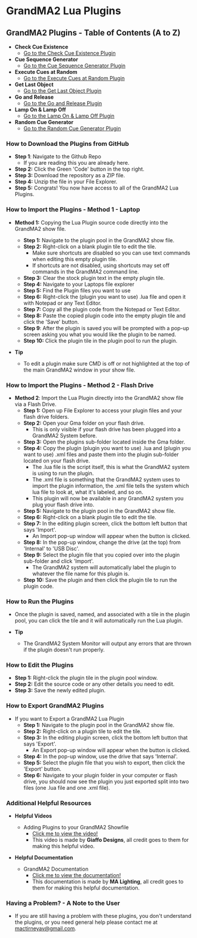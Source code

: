 # GrandMA2 Lua Plugins

## GrandMA2 Plugins - Table of Contents (A to Z)
* **Check Cue Existence**
    * [Go to the Check Cue Existence Plugin](https://github.com/MacTirney/Audio-Visual-Scripts-and-Plugins/tree/main/GrandMA2%20Lua%20Plugins/Check%20Cue%20Existence)
* **Cue Sequence Generator**
    * [Go to the Cue Sequence Generator Plugin](https://github.com/MacTirney/Audio-Visual-Scripts-and-Plugins/tree/main/GrandMA2%20Lua%20Plugins/Cue%20Sequence%20Generator)
* **Execute Cues at Random**
    * [Go to the Execute Cues at Random Plugin](https://github.com/MacTirney/Audio-Visual-Scripts-and-Plugins/tree/main/GrandMA2%20Lua%20Plugins/Execute%20Cues%20at%20Random)
* **Get Last Object**
    * [Go to the Get Last Object Plugin](https://github.com/MacTirney/Audio-Visual-Scripts-and-Plugins/tree/main/GrandMA2%20Lua%20Plugins/Get%20Last%20Object)
* **Go and Release**
    * [Go to the Go and Release Plugin](https://github.com/MacTirney/Audio-Visual-Scripts-and-Plugins/tree/main/GrandMA2%20Lua%20Plugins/Go%20and%20Release)
* **Lamp On & Lamp Off**
    * [Go to the Lamp On & Lamp Off Plugin](https://github.com/MacTirney/Audio-Visual-Scripts-and-Plugins/tree/main/GrandMA2%20Lua%20Plugins/Lamp%20On%20%26%20Off)
* **Random Cue Generator**
    * [Go to the Random Cue Generator Plugin](https://github.com/MacTirney/Audio-Visual-Scripts-and-Plugins/tree/main/GrandMA2%20Lua%20Plugins/Random%20Cue%20Generator)

### How to Download the Plugins from GitHub
* **Step 1**: Navigate to the Github Repo
    * If you are reading this you are already here.
* **Step 2:** Click the Green 'Code' button in the top right.
* **Step 3:** Download the repository as a ZIP file.
* **Step 4:** Unzip the file in your File Explorer.
* **Step 5:** Congrats! You now have access to all of the GrandMA2 Lua Plugins.

### How to Import the Plugins - Method 1 - Laptop
* **Method 1:** Copying the Lua Plugin source code directly into the GrandMA2 show file.
    * **Step 1:** Navigate to the plugin pool in the GrandMA2 show file.
    * **Step 2:** Right-click on a blank plugin tile to edit the tile.
        * Make sure shortcuts are disabled so you can use text commands when editing this empty plugin tile.
        * If shortcuts are not disabled, using shortcuts may set off commands in the GrandMA2 command line.
    * **Step 3:** Clear the stock plugin text in the empty plugin tile.
    * **Step 4:** Navigate to your Laptops file explorer
    * **Step 5:** Find the Plugin files you want to use
    * **Step 6:** Right-click the (plugin you want to use) .lua file and open it with Notepad or any Text Editor.
    * **Step 7:** Copy all the plugin code from the Notepad or Text Editor.
    * **Step 8:** Paste the copied plugin code into the empty plugin tile and click the 'Save' button.
    * **Step 9**: After the plugin is saved you will be prompted with a pop-up screen asking you what you would like the plugin to be named.
    * **Step 10:** Click the plugin tile in the plugin pool to run the plugin.

* **Tip**
    * To edit a plugin make sure CMD is off or not highlighted at the top of the main GrandMA2 window in your show file.

### How to Import the Plugins - Method 2 - Flash Drive
* **Method 2**: Import the Lua Plugin directly into the GrandMA2 show file via a Flash Drive.
    * **Step 1:** Open up File Explorer to access your plugin files and your flash drive folders.
    * **Step 2:** Open your Gma folder on your flash drive.
        * This is only visible if your flash drive has been plugged into a GrandMA2 System before.
    * **Step 3:** Open the plugins sub-folder located inside the Gma folder.
    * **Step 4:** Copy the plugin (plugin you want to use) .lua and (plugin you want to use) .xml files and paste them into the plugin sub-folder located on your flash drive.
        * The .lua file is the script itself, this is what the GrandMA2 system is using to run the plugin.
        * The .xml file is something that the GrandMA2 system uses to import the plugin information, the .xml file tells the system which lua file to look at, what it's labeled, and so on.
        * This plugin will now be available in any GrandMA2 system you plug your flash drive into.
    * **Step 5:** Navigate to the plugin pool in the GrandMA2 show file.
    * **Step 6:** Right-click on a blank plugin tile to edit the tile.
    * **Step 7:** In the editing plugin screen, click the bottom left button that says 'Import'.
        * An Import pop-up window will appear when the button is clicked.
    * **Step 8:** In the pop-up window, change the drive (at the top) from 'Internal' to 'USB Disc'.
    * **Step 9:** Select the plugin file that you copied over into the plugin sub-folder and click 'Import'.
        * The GrandMA2 system will automatically label the plugin to whatever the file name for this plugin is.
    * **Step 10:** Save the plugin and then click the plugin tile to run the plugin code.

### How to Run the Plugins
* Once the plugin is saved, named, and associated with a tile in the plugin pool, you can click the tile and it will automatically run the Lua plugin.

* **Tip**
    * The GrandMA2 System Monitor will output any errors that are thrown if the plugin doesn't run properly.

### How to Edit the Plugins
* **Step 1:** Right-click the plugin tile in the plugin pool window.
* **Step 2:** Edit the source code or any other details you need to edit.
* **Step 3:** Save the newly edited plugin.

### How to Export GrandMA2 Plugins
* If you want to Export a GrandMA2 Lua Plugin
    * **Step 1:** Navigate to the plugin pool in the GrandMA2 show file.
    * **Step 2:** Right-click on a plugin tile to edit the tile.
    * **Step 3:** In the editing plugin screen, click the bottom left button that says 'Export'.
        * An Export pop-up window will appear when the button is clicked.
    * **Step 4:** In the pop-up window, use the drive that says 'Internal'.
    * **Step 5:** Select the plugin file that you wish to export, then click the 'Export' button.
    * **Step 6:** Navigate to your plugin folder in your computer or flash drive, you should now see the plugin you just exported split into two files (one .lua file and one .xml file).

### Additional Helpful Resources
* **Helpful Videos**
    * Adding Plugins to your GrandMA2 Showfile
        * [Click me to view the video!](https://www.youtube.com/watch?v=PeNaT9zKNYI)
        * This video is made by **Giaffo Designs**, all credit goes to them for making this helpful video.

* **Helpful Documentation**
    * GrandMA2 Documentation
        * [Click me to view the documentation!](https://help2.malighting.com/Page/grandMA2/plugins_edit/en/3.3)
        * This documentation is made by **MA Lighting**, all credit goes to them for making this helpful documentation.

### Having a Problem? - A Note to the User
* If you are still having a problem with these plugins, you don't understand the plugins, or you need general help please contact me at [mactirneyav@gmail.com]().